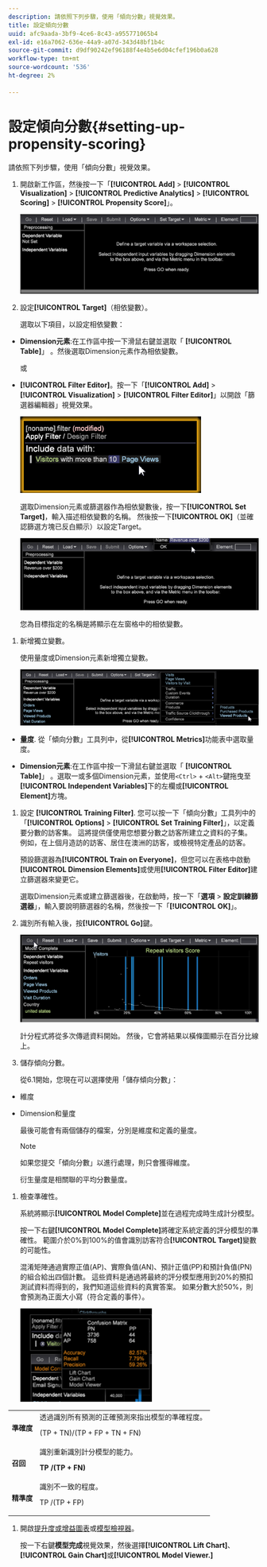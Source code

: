 ```yaml
---
description: 請依照下列步驟，使用「傾向分數」視覺效果。
title: 設定傾向分數
uuid: afc9aada-3bf9-4ce6-8c43-a955771065b4
exl-id: e16a7062-636e-44a9-a07d-343d48bf1b4c
source-git-commit: d9df90242ef96188f4e4b5e6d04cfef196b0a628
workflow-type: tm+mt
source-wordcount: '536'
ht-degree: 2%

---
```


# 設定傾向分數{#setting-up-propensity-scoring}

請依照下列步驟，使用「傾向分數」視覺效果。

1. 開啟新工作區，然後按一下「**[!UICONTROL Add]** > **[!UICONTROL Visualization]** > **[!UICONTROL Predictive Analytics]** > **[!UICONTROL Scoring]** > **[!UICONTROL Propensity Score]**」。

   ![](assets/propensity_visualization.png)

1. 設定&#x200B;**[!UICONTROL Target]**（相依變數）。

   選取以下項目，以設定相依變數：

* **Dimension元素**:在工作區中按一下滑鼠右鍵並選取「  **[!UICONTROL Table]**」 。然後選取Dimension元素作為相依變數。

   或

* **[!UICONTROL Filter Editor]**。按一下「**[!UICONTROL Add]** > **[!UICONTROL Visualization]** > **[!UICONTROL Filter Editor]**」以開啟「篩選器編輯器」視覺效果。

   ![](assets/propensity_visualization_filter_editor.png)

   選取Dimension元素或篩選器作為相依變數後，按一下&#x200B;**[!UICONTROL Set Target]**，輸入描述相依變數的名稱。 然後按一下&#x200B;**[!UICONTROL OK]**（並確認篩選方塊已反白顯示）以設定Target。

   ![](assets/propensity_visualization_setTarget.png)

   您為目標指定的名稱是將顯示在左窗格中的相依變數。
1. 新增獨立變數。

   使用量度或Dimension元素新增獨立變數。

   ![](assets/propensity_visualization_metrics.png)

* **量度**. 從「傾向分數」工具列中，從&#x200B;**[!UICONTROL Metrics]**&#x200B;功能表中選取量度。

* **Dimension元素**:在工作區中按一下滑鼠右鍵並選取「  **[!UICONTROL Table]**」 。選取一或多個Dimension元素，並使用`<Ctrl>` + `<Alt>`鍵拖曳至&#x200B;**[!UICONTROL Independent Variables]**&#x200B;下的左欄或&#x200B;**[!UICONTROL Element]**&#x200B;方塊。

1. 設定 **[!UICONTROL Training Filter]**. 您可以按一下「傾向分數」工具列中的「**[!UICONTROL Options]** > **[!UICONTROL Set Training Filter]**」，以定義要分數的訪客集。 這將提供僅使用您想要分數之訪客所建立之資料的子集。 例如，在上個月造訪的訪客、居住在澳洲的訪客，或檢視特定產品的訪客。

   預設篩選器為&#x200B;**[!UICONTROL Train on Everyone]**，但您可以在表格中啟動&#x200B;**[!UICONTROL Dimension Elements]**&#x200B;或使用&#x200B;**[!UICONTROL Filter Editor]**&#x200B;建立篩選器來變更它。

   選取Dimension元素或建立篩選器後，在啟動時，按一下「**選項** > **設定訓練篩選器**」，輸入要說明篩選器的名稱，然後按一下「**[!UICONTROL OK]**」。
1. 識別所有輸入後，按&#x200B;**[!UICONTROL Go]**&#x200B;鍵。

   ![](assets/propensity_visualization_GO.png)

   計分程式將從多次傳遞資料開始。 然後，它會將結果以橫條圖顯示在百分比線上。
1. 儲存傾向分數。

   從6.1開始，您現在可以選擇使用「儲存傾向分數」：

* 維度
* Dimension和量度

   最後可能會有兩個儲存的檔案，分別是維度和定義的量度。

   >[!NOTE]
   >
   >如果您提交「傾向分數」以進行處理，則只會獲得維度。

   衍生量度是相關聯的平均分數量度。
1. 檢查準確性。

   系統將顯示&#x200B;**[!UICONTROL Model Complete]**&#x200B;並在過程完成時生成計分模型。

   按一下右鍵&#x200B;**[!UICONTROL Model Complete]**&#x200B;將確定系統定義的評分模型的準確性。 範圍介於0%到100%的值會識別訪客符合&#x200B;**[!UICONTROL Target]**&#x200B;變數的可能性。

   混淆矩陣通過實際正值(AP)、實際負值(AN)、預計正值(PP)和預計負值(PN)的組合給出四個計數。 這些資料是通過將最終的評分模型應用到20%的預扣測試資料而得到的，我們知道這些資料的真實答案。 如果分數大於50%，則會預測為正面大小寫（符合定義的事件）。

   ![](assets/propensity_lift_gain_1.png)

<table id="table_154BDD6D294C4ED1B8C15EC33B74B199"> 
 <tbody> 
  <tr> 
   <td colname="col1"><b> 準確度</b> </td> 
   <td colname="col2"> 透過識別所有預測的正確預測來指出模型的準確程度。 <p>(TP + TN)/(TP + FP + TN + FN) </p> </td> 
  </tr> 
  <tr> 
   <td colname="col1"><b> 召回</b> </td> 
   <td colname="col2"> 識別重新識別計分模型的能力。 <p><b>TP /(TP + FN)</b> </p> </td> 
  </tr> 
  <tr> 
   <td colname="col1"><b> 精準度</b> </td> 
   <td colname="col2">識別不一致的程度。 <p>TP /(TP + FP) </p> </td> 
  </tr> 
 </tbody> 
</table>

1. 開啟[提升度或增益圖表](../../../../home/c-get-started/c-analysis-vis/c-visitor-propensity/c-propensity-gain-lift-chart.md#concept-0d049f6baf534f7fb97f271843ba6c4a)或[模型檢視器](../../../../home/c-get-started/c-analysis-vis/c-visitor-propensity/c-propensity-model-viewer.md#concept-9f2593a8218140b7bd132a4c74e159f9)。

   按一下右鍵&#x200B;**模型完成**&#x200B;視覺效果，然後選擇&#x200B;**[!UICONTROL Lift Chart]**、**[!UICONTROL Gain Chart]**&#x200B;或&#x200B;**[!UICONTROL Model Viewer.]**
